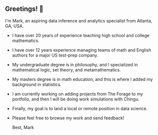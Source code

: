 ## Greetings! 👋

I'm Mark, an aspiring data inference and analytics specialist from Atlanta, GA, USA.

- I have over 20 years of experience teaching high school and college mathematics.
- I have over 12 years experience managing teams of math and English authors for a major US test-prep company.
- My undergraduate degree is in philosophy, and I specialized in mathematical logic, set theory, and metamathematics.
- My masters degree is in math education, and this is where I added my background in statistics.
- I am currently working on adding projects from The Forage to my portfolio, and then I will be doing work simulations with Chingu.
- Finally, my goal is to land a local or remote position in data science.

- Please feel free to browse my work and send feedback!

  Best,
  Mark

<!--
**markcoty/markcoty** is a ✨ _special_ ✨ repository because its `README.md` (this file) appears on your GitHub profile.

Here are some ideas to get you started:

- 🔭 I’m currently working on ...
- 🌱 I’m currently learning ...
- 👯 I’m looking to collaborate on ...
- 🤔 I’m looking for help with ...
- 💬 Ask me about ...
- 📫 How to reach me: ...
- 😄 Pronouns: ...
- ⚡ Fun fact: ...
-->
